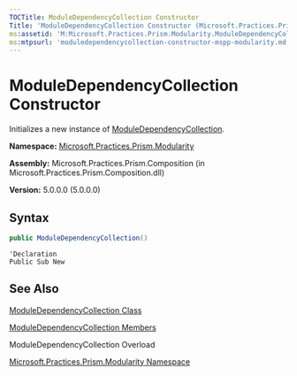 ```yaml
---
TOCTitle: ModuleDependencyCollection Constructor
Title: 'ModuleDependencyCollection Constructor (Microsoft.Practices.Prism.Modularity)'
ms:assetid: 'M:Microsoft.Practices.Prism.Modularity.ModuleDependencyCollection.\#ctor'
ms:mtpsurl: 'moduledependencycollection-constructor-mspp-modularity.md'
---
```



# ModuleDependencyCollection Constructor

Initializes a new instance of [ModuleDependencyCollection](/patterns-practices/reference/moduledependencycollection-class-mspp-modularity).

**Namespace:** [Microsoft.Practices.Prism.Modularity](/patterns-practices/reference/mspp-modularity-namespace)

**Assembly:** Microsoft.Practices.Prism.Composition (in Microsoft.Practices.Prism.Composition.dll)

**Version:** 5.0.0.0 (5.0.0.0)

## Syntax
```C#
public ModuleDependencyCollection()
```

```VB
'Declaration
Public Sub New
```


## See Also

[ModuleDependencyCollection Class](/patterns-practices/reference/moduledependencycollection-class-mspp-modularity)

[ModuleDependencyCollection Members](/patterns-practices/reference/moduledependencycollection-members-mspp-modularity)

ModuleDependencyCollection Overload

[Microsoft.Practices.Prism.Modularity Namespace](/patterns-practices/reference/mspp-modularity-namespace)
